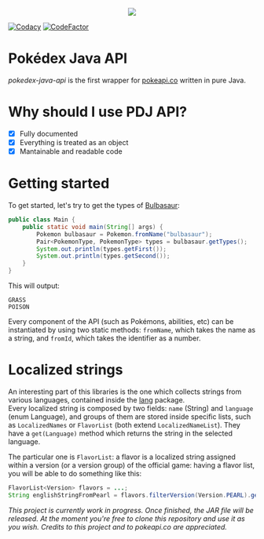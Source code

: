 <p align="center">
    <img src="https://i.imgur.com/eT8UJl0.png">
</p>

[![Codacy](https://api.codacy.com/project/badge/Grade/087ddd3689bf4ad08d383f52a9936708)](https://www.codacy.com/app/iAmGio/pokedex-java-api?utm_source=github.com&amp;utm_medium=referral&amp;utm_content=iAmGio/pokedex-java-api&amp;utm_campaign=Badge_Grade) [![CodeFactor](https://www.codefactor.io/repository/github/iamgio/pokedex-java-api/badge)](https://www.codefactor.io/repository/github/iamgio/pokedex-java-api)

# Pokédex Java API
_pokedex-java-api_ is the first wrapper for [pokeapi.co](https://pokeapi.co) written in pure Java.   
# Why should I use PDJ API?
- [x] Fully documented  
- [x] Everything is treated as an object  
- [x] Mantainable and readable code  

# Getting started

To get started, let's try to get the types of [Bulbasaur](https://www.pokemon.com/us/pokedex/bulbasaur):

```java
public class Main {
    public static void main(String[] args) {
        Pokemon bulbasaur = Pokemon.fromName("bulbasaur");
        Pair<PokemonType, PokemonType> types = bulbasaur.getTypes();
        System.out.println(types.getFirst());
        System.out.println(types.getSecond());
    }
}
```

This will output:
```
GRASS
POISON
```

Every component of the API (such as Pokémons, abilities, etc) can be instantiated by using two static methods: `fromName`, which takes the name as a string, and `fromId`, which takes the identifier as a number.

# Localized strings

An interesting part of this libraries is the one which collects strings from various languages, contained inside the [lang](https://github.com/iAmGio/pokedex-java-api/tree/master/src/main/java/eu/iamgio/pokedex/lang) package.   
Every localized string is composed by two fields: `name` (String) and `language` (enum Language), and groups of them are stored inside specific lists, such as `LocalizedNames` or `FlavorList` (both extend `LocalizedNameList`). They have a `get(Language)` method which returns the string in the selected language.   

The particular one is `FlavorList`: a flavor is a localized string assigned within a version (or a version group) of the official game: having a flavor list, you will be able to do something like this:
```java
FlavorList<Version> flavors = ...;
String englishStringFromPearl = flavors.filterVersion(Version.PEARL).get(Language.ENGLISH);
```

_This project is currently work in progress. Once finished, the JAR file will be released. At the moment you're free to clone this repository and use it as you wish. Credits to this project and to pokeapi.co are appreciated._